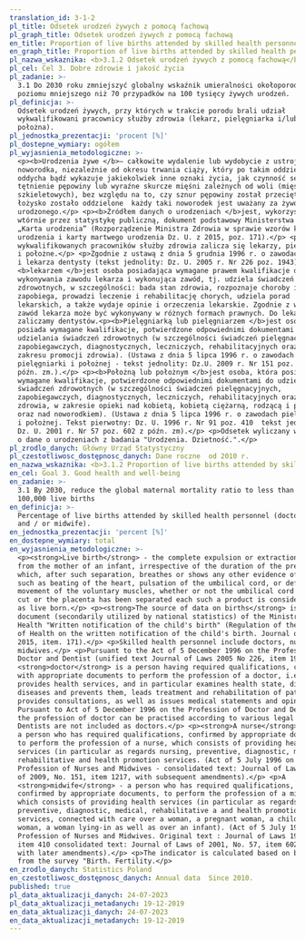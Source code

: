 ```yaml
---
translation_id: 3-1-2
pl_title: Odsetek urodzeń żywych z pomocą fachową
pl_graph_title: Odsetek urodzeń żywych z pomocą fachową
en_title: Proportion of live births attended by skilled health personnel
en_graph_title: Proportion of live births attended by skilled health personnel
pl_nazwa_wskaznika: <b>3.1.2 Odsetek urodzeń żywych z pomocą fachową</b>
pl_cel: Cel 3. Dobre zdrowie i jakość życia
pl_zadanie: >-
  3.1 Do 2030 roku zmniejszyć globalny wskaźnik umieralności okołoporodowej do
  poziomu mniejszego niż 70 przypadków na 100 tysięcy żywych urodzeń.
pl_definicja: >-
  Odsetek urodzeń żywych, przy których w trakcie porodu brali udział
  wykwalifikowani pracownicy służby zdrowia (lekarz, pielęgniarka i/lub
  położna).
pl_jednostka_prezentacji: 'procent [%]'
pl_dostepne_wymiary: ogółem
pl_wyjasnienia_metodologiczne: >-
  <p><b>Urodzenia żywe </b>– całkowite wydalenie lub wydobycie z ustroju matki
  noworodka, niezależnie od okresu trwania ciąży, który po takim oddzieleniu
  oddycha bądź wykazuje jakiekolwiek inne oznaki życia, jak czynność serca,
  tętnienie pępowiny lub wyraźne skurcze mięśni zależnych od woli (mięśni
  szkieletowych), bez względu na to, czy sznur pępowiny został przecięty lub
  łożysko zostało oddzielone  każdy taki noworodek jest uważany za żywo
  urodzonego.</p> <p><b>Źródłem danych o urodzeniach </b>jest, wykorzystywany
  wtórnie przez statystykę publiczną, dokument podstawowy Ministerstwa Zdrowia
  „Karta urodzenia” (Rozporządzenie Ministra Zdrowia w sprawie wzorów karty
  urodzenia i karty martwego urodzenia Dz. U. z 2015, poz. 171).</p> <p>Do
  wykwalifikowanych pracowników służby zdrowia zalicza się lekarzy, pielęgniarki
  i położne.</p> <p>Zgodnie z ustawą z dnia 5 grudnia 1996 r. o zawodach lekarza
  i lekarza dentysty (tekst jednolity: Dz. U. 2005 r. Nr 226 poz. 1943)
  <b>lekarzem </b>jest osoba posiadająca wymagane prawem kwalifikacje do
  wykonywania zawodu lekarza i wykonująca zawód, tj. udziela świadczeń
  zdrowotnych, w szczególności: bada stan zdrowia, rozpoznaje choroby i im
  zapobiega, prowadzi leczenie i rehabilitację chorych, udziela porad
  lekarskich, a także wydaje opinie i orzeczenia lekarskie. Zgodnie z w/w ustawą
  zawód lekarza może być wykonywany w różnych formach prawnych. Do lekarzy nie
  zaliczamy dentystów.<p><b>Pielęgniarką lub pielęgniarzem </b>jest osoba, która
  posiada wymagane kwalifikacje, potwierdzone odpowiednimi dokumentami do
  udzielania świadczeń zdrowotnych (w szczególności świadczeń pielęgnacyjnych,
  zapobiegawczych, diagnostycznych, leczniczych, rehabilitacyjnych oraz z
  zakresu promocji zdrowia). (Ustawa z dnia 5 lipca 1996 r. o zawodach
  pielęgniarki i położnej - tekst jednolity: Dz.U. 2009 r. Nr 151 poz. 1217 z
  późn. zm.).</p> <p><b>Położną lub położnym </b>jest osoba, która posiada
  wymagane kwalifikacje, potwierdzone odpowiednimi dokumentami do udzielania
  świadczeń zdrowotnych (w szczególności świadczeń pielęgnacyjnych,
  zapobiegawczych, diagnostycznych, leczniczych, rehabilitacyjnych oraz promocji
  zdrowia, w zakresie opieki nad kobietą, kobietą ciężarną, rodzącą i położnicą
  oraz nad noworodkiem). (Ustawa z dnia 5 lipca 1996 r. o zawodach pielęgniarki
  i położnej. Tekst pierwotny: Dz. U. 1996 r. Nr 91 poz. 410  tekst jednolity:
  Dz. U. 2001 r. Nr 57 poz. 602 z późn. zm).</p> <p>Odsetek wyliczany w oparciu
  o dane o urodzeniach z badania "Urodzenia. Dzietność.".</p>
pl_zrodlo_danych: Główny Urząd Statystyczny
pl_czestotliwosc_dostępnosc_danych: Dane roczne  od 2010 r.
en_nazwa_wskaznika: <b>3.1.2 Proportion of live births attended by skilled health personnel</b>
en_cel: Goal 3. Good health and well-being
en_zadanie: >-
  3.1 By 2030, reduce the global maternal mortality ratio to less than 70 per
  100,000 live births
en_definicja: >-
  Percentage of live births attended by skilled health personnel (doctors, nurse
  and / or midwife).
en_jednostka_prezentacji: 'percent [%]'
en_dostepne_wymiary: total
en_wyjasnienia_metodologiczne: >-
  <p><strong>Live birth</strong> - the complete expulsion or extraction
  from the mother of an infant, irrespective of the duration of the pregnancy,
  which, after such separation, breathes or shows any other evidence of life,
  such as beating of the heart, pulsation of the umbilical cord, or definite
  movement of the voluntary muscles, whether or not the umbilical cord has been
  cut or the placenta has been separated each such a product is considered
  as live born.</p> <p><strong>The source of data on births</strong> is a basic
  document (secondarily utilized by national statistics) of the Ministry of
  Health "Written notification of the child's birth" (Regulation of the Minister
  of Health on the written notification of the child's birth. Journal of Laws of
  2015, item. 171).</p> <p>Skilled health personnel include doctors, nurses and
  midwives.</p> <p>Pursuant to the Act of 5 December 1996 on the Profession of
  Doctor and Dentist (unified text Journal of Laws 2005 No 226, item 1943) a
  <strong>doctor</strong> is a person having required qualifications, confirmed
  with appropriate documents to perform the profession of a doctor, i.e. who
  provides health services, and in particular examines health state, diagnoses
  diseases and prevents them, leads treatment and rehabilitation of patients,
  provides consultations, as well as issues medical statements and opinions.
  Pursuant to Act of 5 December 1996 on the Profession of Doctor and Dentist,
  the profession of doctor can be practised according to various legal forms.
  Dentists are not included as doctors.</p> <p><strong>A nurse</strong> -
  a person who has required qualifications, confirmed by appropriate documents,
  to perform the profession of a nurse, which consists of providing health
  services (in particular as regards nursing, preventive, diagnostic, medical,
  rehabilitative and health promotion services. (Act of 5 July 1996 on the
  Profession of Nurses and Midwives - consolidated text: Journal of Laws
  of 2009, No. 151, item 1217, with subsequent amendments).</p> <p>A
  <strong>midwife</strong> - a person who has required qualifications,
  confirmed by appropriate documents, to perform the profession of a midwife,
  which consists of providing health services (in particular as regards nursing,
  preventive, diagnostic, medical, rehabilitative a and health promotion
  services, connected with care over a woman, a pregnant woman, a childbearing
  woman, a woman lying-in as well as over an infant). (Act of 5 July 1996 on the
  Profession of Nurses and Midwives. Original text : Journal of Laws 1996 No 91,
  item 410 consolidated text: Journal of Laws of 2001, No. 57, item 602,
  with later amendments).</p> <p>The indicator is calculated based on birth data
  from the survey "Birth. Fertility.</p>
en_zrodlo_danych: Statistics Poland
en_czestotliwosc_dostępnosc_danych: Annual data  Since 2010.
published: true
pl_data_aktualizacji_danych: 24-07-2023
pl_data_aktualizacji_metadanych: 19-12-2019
en_data_aktualizacji_danych: 24-07-2023
en_data_aktualizacji_metadanych: 19-12-2019
---
```

